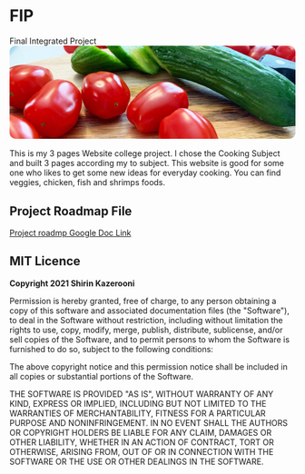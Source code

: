 # FIP
Final Integrated Project
<img src="images/readmeFilePic.jpg">

This is my 3 pages Website college project. I chose the Cooking Subject and built 3 pages according my to subject. This website is good for some one who likes to get some new ideas for everyday cooking. You can find veggies, chicken, fish and shrimps foods.

## Project Roadmap File
[Project roadmp Google Doc Link](https://docs.google.com/document/d/1oF_NwDty9O4JJkYLuJkqGNSGNEImnSBv8OObuYSwR_E/edit?usp=sharing)

## MIT Licence

**Copyright 2021 Shirin Kazerooni**

Permission is hereby granted, free of charge, to any person obtaining a copy of this software and associated documentation files (the "Software"), to deal in the Software without restriction, including without limitation the rights to use, copy, modify, merge, publish, distribute, sublicense, and/or sell copies of the Software, and to permit persons to whom the Software is furnished to do so, subject to the following conditions:

The above copyright notice and this permission notice shall be included in all copies or substantial portions of the Software.

THE SOFTWARE IS PROVIDED "AS IS", WITHOUT WARRANTY OF ANY KIND, EXPRESS OR IMPLIED, INCLUDING BUT NOT LIMITED TO THE WARRANTIES OF MERCHANTABILITY, FITNESS FOR A PARTICULAR PURPOSE AND NONINFRINGEMENT. IN NO EVENT SHALL THE AUTHORS OR COPYRIGHT HOLDERS BE LIABLE FOR ANY CLAIM, DAMAGES OR OTHER LIABILITY, WHETHER IN AN ACTION OF CONTRACT, TORT OR OTHERWISE, ARISING FROM, OUT OF OR IN CONNECTION WITH THE SOFTWARE OR THE USE OR OTHER DEALINGS IN THE SOFTWARE.


